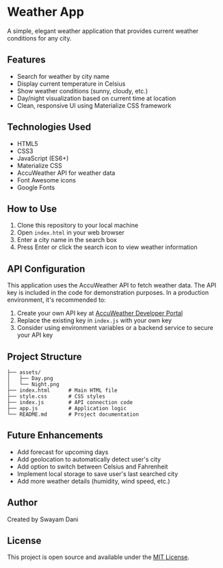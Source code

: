 # Weather App

A simple, elegant weather application that provides current weather conditions for any city.

## Features

- Search for weather by city name
- Display current temperature in Celsius
- Show weather conditions (sunny, cloudy, etc.)
- Day/night visualization based on current time at location
- Clean, responsive UI using Materialize CSS framework

## Technologies Used

- HTML5
- CSS3
- JavaScript (ES6+)
- Materialize CSS
- AccuWeather API for weather data
- Font Awesome icons
- Google Fonts

## How to Use

1. Clone this repository to your local machine
2. Open `index.html` in your web browser
3. Enter a city name in the search box
4. Press Enter or click the search icon to view weather information

## API Configuration

This application uses the AccuWeather API to fetch weather data. The API key is included in the code for demonstration purposes. In a production environment, it's recommended to:

1. Create your own API key at [AccuWeather Developer Portal](https://developer.accuweather.com/)
2. Replace the existing key in `index.js` with your own key
3. Consider using environment variables or a backend service to secure your API key

## Project Structure

```
├── assets/
│   ├── Day.png
│   └── Night.png
├── index.html      # Main HTML file
├── style.css       # CSS styles
├── index.js        # API connection code
├── app.js          # Application logic
└── README.md       # Project documentation
```

## Future Enhancements

- Add forecast for upcoming days
- Add geolocation to automatically detect user's city
- Add option to switch between Celsius and Fahrenheit
- Implement local storage to save user's last searched city
- Add more weather details (humidity, wind speed, etc.)

## Author

Created by Swayam Dani

## License

This project is open source and available under the [MIT License](LICENSE).
